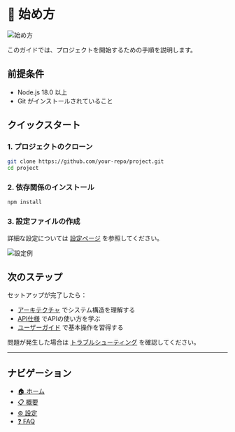 # 🚀 始め方

![始め方](./images/getting-started.png)

このガイドでは、プロジェクトを開始するための手順を説明します。

## 前提条件

- Node.js 18.0 以上
- Git がインストールされていること

## クイックスタート

### 1. プロジェクトのクローン

```bash
git clone https://github.com/your-repo/project.git
cd project
```

### 2. 依存関係のインストール

```bash
npm install
```

### 3. 設定ファイルの作成

詳細な設定については [設定ページ](./configuration.md) を参照してください。

![設定例](./images/configuration-example.png)

## 次のステップ

セットアップが完了したら：

- [アーキテクチャ](./architecture.md) でシステム構造を理解する
- [API仕様](./api-reference.md) でAPIの使い方を学ぶ
- [ユーザーガイド](./user-guide.md) で基本操作を習得する

問題が発生した場合は [トラブルシューティング](./troubleshooting.md) を確認してください。

---

## ナビゲーション

- [🏠 ホーム](./README.md)
- [📋 概要](./overview.md)
- [⚙️ 設定](./configuration.md)
- [❓ FAQ](./faq.md)
